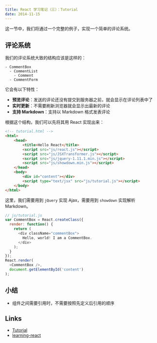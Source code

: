 ```yaml
---
title: React 学习笔记（三）：Tutorial
date: 2014-11-15
---
```


这一节中，我们将通过一个完整的例子，实现一个简单的评论系统。

评论系统
---

我们的评论系统大致的结构应该是这样的：

```
- CommentBox
  - CommentList
    - Comment
  - CommentForm
```

它会有以下特性：

- **预览评论**：发送的评论还没有提交到服务器之前，就会显示在评论列表中了
- **实时更新**：不需要刷新浏览器就会显示出最新的评论
- **支持 Markdown**：支持以 Markdown 格式发表评论

根据这个结构，我们可以先将其用 React 实现出来：

```html
<!-- tutorial.html -->
<html>
    <head>
        <title>Hello React</title>
        <script src="js/react.js"></script>
        <script src="js/JSXTransformer.js"></script>
        <script src="js/jquery-1.11.1.min.js"></script>
        <script src="js/showdown.min.js"></script>
    </head>
    <body>
        <div id="content"></div>
        <script type="text/jsx" src="js/tutorial.js"></script>
    </body>
</html>
```

这里，我们需要用到 `jQuery` 实现 Ajax，需要用到 `showdown` 实现解析 Markdown。

```js
// js/tutorial.js
var CommentBox = React.createClass({
  render: function() {
    return (
      <div className="commentBox">
        Hello, world! I am a CommentBox.
      </div>
    );
  }
});
React.render(
  <CommentBox />,
  document.getElementById('content')
);
```

小结
---

- 组件之间需要引用时，不需要按照先定义后引用的顺序

Links
---

- [Tutorial]
- [learning-react]

[Tutorial]: http://facebook.github.io/react/docs/tutorial.html
[learning-react]: https://github.com/xcatliu/learning-react
